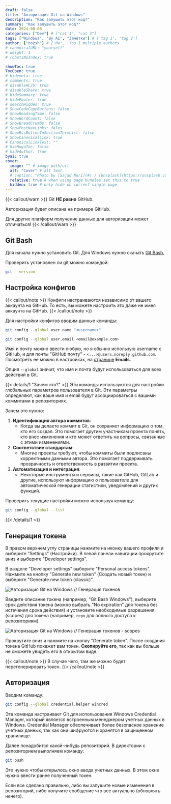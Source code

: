```yaml
---
draft: false
title: "Авторизация Git на Windows"
description: "Как запушить этот код?"
summary: "Как запушить этот код?"
date: 2024-08-08
categories: ["Dev"] # ["cat 1", "cat 2"]
tags: ["Windows", "By AI", "Заметки"] # ['tag 1', 'tag 2']
author: ["nozsh"] # ['Me', 'You'] multiple authors
# canonicalURL: "yourself"
# weight: 1
# robotsNoIndex: true

showToc: true
TocOpen: true
# hidemeta: true
# comments: true
# disableHLJS: true
# disableShare: true
# hideSummary: true
# hideFooter: true
# searchHidden: true
# ShowCodeCopyButtons: false
# ShowReadingTime: false
# ShowWordCount: false
# ShowBreadCrumbs: false
# ShowPostNavLinks: fales
# ShowRssButtonInSectionTermList: false
# ShowCanonicalLink: true
# CanonicalLinkText: ""
# UseHugoToc: false
# hideAuthor: true
byai: true
cover:
  image: "" # image path/url
  alt: "Cover" # alt text
  # caption: "Photo by [Sajad Nori](#) / [Unsplash](https://unsplash.com/?sl)" # display caption under cover
  relative: true # when using page bundles set this to true
  hidden: true # only hide on current single page
---
```


{{< callout/warn >}}
Git **НЕ равно** GitHub.

Авторизация будет описана на примере GitHub.

Для других платформ получение данные для авторизации может отличаться!
{{< /callout/warn >}}

## Git Bash

Для начала нужно установить Git. Для Windows нужно скачать [Git Bash.](https://git-scm.com/download/win?sl)

Проверить установлен ли git можно командой:

```bash
git --version
```

## Настройка конфигов

{{< callout/note >}}
Конфиги настраиваются независимо от вашего аккаунта на GitHub. То есть, вы можете настроить это даже не имея аккаунта на GitHub.
{{< /callout/note >}}

Для настройки конфигов вводим данные команды:

```bash
git config --global user.name "<username>"
```

```bash
git config --global user.email <email@example.com>
```

Имя и почту можно ввести любую, но я обычно использую username с GitHub, и для почты "GitHub почту" - `<...>@users.noreply.github.com`. Посмотреть ее можно в настройках, на [странице](https://github.com/settings/emails?sl) **Emails**.

Опция `--global` значит, что имя и почта будут использоваться для всех действий в Git.

{{< details/1 "Зачем это?" >}}
Эти команды используются для настройки глобальных параметров пользователя в Git. Эти параметры определяют, как ваше имя и email будут ассоциироваться с вашими коммитами в репозиториях.

Зачем это нужно:

1. **Идентификация автора коммитов**:
   - Когда вы делаете коммит в Git, он сохраняет информацию о том, кто его создал. Это помогает другим участникам проекта понять, кто внес изменения и кто может ответить на вопросы, связанные с этими изменениями.
2. **Соответствие стандартам**:
   - Многие проекты требуют, чтобы коммиты были подписаны корректными данными автора. Это помогает поддерживать прозрачность и ответственность в развитии проекта.
3. **Автоматизация и интеграция**:
   - Некоторые инструменты и сервисы, такие как GitHub, GitLab и другие, используют информацию о пользователе для автоматической генерации статистики, уведомлений и других функций.

Проверить текущие настройки можно используя команду:

```bash
git config --global --list
```

{{< /details/1 >}}

## Генерация токена

В правом верхнем углу страницы нажмите на иконку вашего профиля и выберите "Settings" (Настройки). В левой панели навигации прокрутите вниз и выберите "Developer settings".

В разделе "Developer settings" выберите "Personal access tokens". Нажмите на кнопку "Generate new token" (Создать новый токен) и выберите "Generate new token (classic)".

![Авторизация Git на Windows // Генерация токенов](@img/001-avtorizatsiia-git-na-windows-generatsiia-tokenov.avif)

Введите описание токена (например, "Git Bash Windows"), выберите срок действия токена (можно выбрать "No expiration" для токена без истечения срока действия) и установите необходимые разрешения (scopes) для токена (например, `repo` для полного доступа к репозиториям).

![Авторизация Git на Windows // Генерация токенов - scopes](@img/002-avtorizatsiia-git-na-windows-generatsiia-tokenov-scopes.avif)

Прокрутите вниз и нажмите на кнопку "Generate token". После создания токена GitHub покажет вам токен. **Скопируйте его**, так как вы больше не сможете увидеть его в открытом виде.

{{< callout/note >}}
В случае чего, там же можно будет перегенерировать токен.
{{< /callout/note >}}

## Авторизация

Вводим команду:

```bash
git config --global credential.helper wincred
```

Эта команда настраивает Git для использования Windows Credential Manager, который является встроенным менеджером учетных данных в Windows. Credential Manager обеспечивает более безопасное хранение учетных данных, так как они шифруются и хранятся в защищенном хранилище.

Далее понадобится какой-нибудь репозиторий. В директории с репозиторием выполняем команду:

```bash
git push
```

Это нужно чтобы открылось окно ввода учетных данных. В этом окне нужно ввести ранее полученный токен.

Если все сделано правильно, либо вы запушите новые изменения в репозиторий, либо получите сообщение что все актуально (обновлять нечего).

